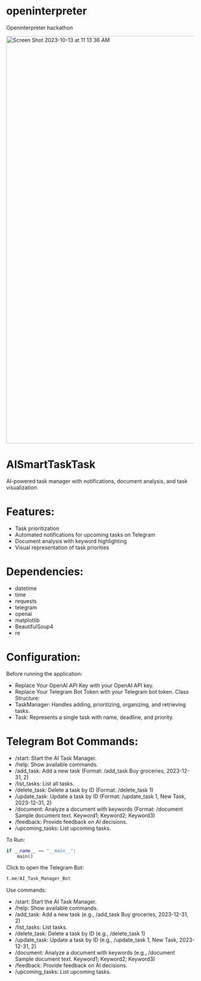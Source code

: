 # openinterpreter
Openinterpreter hackathon

<img width="1087" alt="Screen Shot 2023-10-13 at 11 13 36 AM" src="https://github.com/datasci888/openinterpreter/assets/119770980/9742e0fd-db80-4c27-8270-c65c45b7e74e">

# AISmartTaskTask
AI-powered task manager with notifications, document analysis, and task visualization.

# Features:
- Task prioritization
- Automated notifications for upcoming tasks on Telegram
- Document analysis with keyword highlighting
- Visual representation of task priorities

# Dependencies:
- datetime
- time
- requests
- telegram
- openai
- matplotlib
- BeautifulSoup4
- re

# Configuration:
Before running the application:
- Replace Your OpenAI API Key with your OpenAI API key.
- Replace Your Telegram Bot Token with your Telegram bot token.
Class Structure:
- TaskManager: Handles adding, prioritizing, organizing, and retrieving tasks.
- Task: Represents a single task with name, deadline, and priority.

# Telegram Bot Commands:
- /start: Start the AI Task Manager.
- /help: Show available commands.
- /add_task: Add a new task (Format: /add_task Buy groceries, 2023-12-31, 2)
- /list_tasks: List all tasks.
- /delete_task: Delete a task by ID (Format: /delete_task 1)
- /update_task: Update a task by ID (Format: /update_task 1, New Task, 2023-12-31, 2)
- /document: Analyze a document with keywords (Format: /document Sample document text. Keyword1; Keyword2; Keyword3)
- /feedback: Provide feedback on AI decisions.
- /upcoming_tasks: List upcoming tasks.

To Run:
```python
if __name__ == "__main__":
    main()
```
Click to open the Telegram Bot:
```python
t.me/AI_Task_Manager_Bot
```
Use commands:
- /start: Start the AI Task Manager.
- /help: Show available commands.
- /add_task: Add a new task (e.g., /add_task Buy groceries, 2023-12-31, 2)
- /list_tasks: List tasks.
- /delete_task: Delete a task by ID (e.g., /delete_task 1)
- /update_task: Update a task by ID (e.g., /update_task 1, New Task, 2023-12-31, 2)
- /document: Analyze a document with keywords (e.g., /document Sample document text. Keyword1; Keyword2; Keyword3)
- /feedback: Provide feedback on AI decisions.
- /upcoming_tasks: List upcoming tasks.
